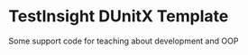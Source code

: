 TestInsight DUnitX Template
===========================

Some support code for teaching about development and OOP